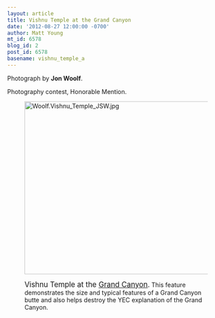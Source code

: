```yaml
---
layout: article
title: Vishnu Temple at the Grand Canyon
date: '2012-08-27 12:00:00 -0700'
author: Matt Young
mt_id: 6578
blog_id: 2
post_id: 6578
basename: vishnu_temple_a
---
```

Photograph by **Jon Woolf**.

Photography contest, Honorable Mention.

<figure>
<img src="{{ site.baseurl }}/uploads/2012/Woolf.Vishnu_Temple_JSW.jpg" alt="Woolf.Vishnu_Temple_JSW.jpg" width="600" height="400" />
<figcaption markdown="span">

<big>Vishnu Temple at the [Grand Canyon](http://en.wikipedia.org/wiki/Geology_of_the_Grand_Canyon_area).</big> This feature demonstrates the size and typical features of a Grand Canyon butte and also helps destroy the YEC explanation of the Grand Canyon. 


</figcaption>
</figure>
